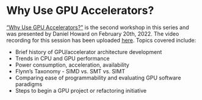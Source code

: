 # Why Use GPU Accelerators?

[“Why Use GPU Accelerators?"](Why%20Use%20GPU%20Accelerators%20-%20Daniel%20Howard,%20GPU%20Training%2020220217.pdf) is the second workshop in this series and was presented by Daniel Howard on February 20th, 2022. The video recording for this session has been uploaded [here](https://youtu.be/zKb2ISrVEcU). Topics covered include:

* Brief history of GPU/accelerator architecture development
* Trends in CPU and GPU performance
* Power consumption, acceleration, availability
* Flynn’s Taxonomy - SIMD vs. SMT vs. SIMT
* Comparing ease of programmability and evaluating GPU software paradigms
* Steps to begin a GPU project or refactoring initiative